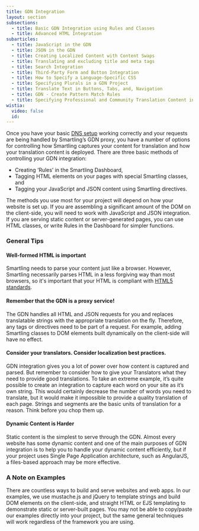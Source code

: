 ```yaml
---
title: GDN Integration
layout: section
subsections:
  - title: Basic GDN Integration using Rules and Classes
  - title: Advanced HTML Integration
subarticles:
  - title: JavaScript in the GDN
  - title: JSON in the GDN
  - title: Creating Localized Content with Content Swaps
  - title: Translating and excluding title and meta tags
  - title: Search Integration
  - title: Third-Party Form and Button Integration
  - title: How to Specify a Language-Specific CSS
  - title: Specifying Plurals in a GDN Project
  - title: Translate Text in Buttons, Tabs, and, Navigation
  - title: GDN - Create Pattern Match Rules
  - title: Specifying Professional and Community Translation Content in the GDN
wistia:
  video: false
  id:
---
```



Once you have your basic [DNS setup](/knowledge-base/sections/gdn-hosting-setup/) working correctly and your requests are being handled by Smartling’s GDN proxy, you have a number of options for controlling how Smartling captures your content for translation and how your translation content is deployed. There are three basic methods of controlling your GDN integration:

* Creating ‘Rules’ in the Smartling Dashboard,
* Tagging HTML elements on your pages with special Smartling classes, and
* Tagging your JavaScript and JSON content using Smartling directives.


The methods you use most for your project will depend on how your website is set up. If you are assembling a significant amount of the DOM on the client-side, you will need to work with JavaScript and JSON integration. If you are serving static content or server-generated pages, you can use HTML classes, or write Rules in the Dashboard for simpler functions.

### General Tips

#### Well-formed HTML is important

Smartling needs to parse your content just like a browser. However, Smartling necessarily parses HTML in a less forgiving way than most browsers, so it's important that your HTML is compliant with [HTML5 standards](https://www.w3.org/TR/html5/).

#### Remember that the GDN is a proxy service!

The GDN handles all HTML and JSON requests for you and replaces translatable strings with the appropriate translation on the fly. Therefore, any tags or directives need to be part of a request. For example, adding Smartling classes to DOM elements built dynamically on the client-side will have no effect.

#### Consider your translators. Consider localization best practices.

GDN integration gives you a lot of power over how content is captured and parsed. But remember to consider how to give your Translators what they need to provide good translations. To take an extreme example, it’s quite possible to create an integration to capture each word on your site as it’s own string. This would certainly decrease the number of words you need to translate, but it would make it impossible to provide a quality translation of each page. Strings and segments are the basic units of translation for a reason. Think before you chop them up.

#### Dynamic Content is Harder

Static content is the simplest to serve through the GDN. Almost every website has some dynamic content and one of the main purposes of GDN integration is to help you to handle your dynamic content efficiently, but if your project uses Single Page Application architecture, such as AngularJS, a files-based approach may be more effective.

### A Note on Examples

There are countless ways to build and serve websites and web apps. In our examples, we use mustache.js and jQuery to template strings and build DOM elements on the client-side, and straight HTML or EJS templating to demonstrate static or server-built pages. You may not be able to copy/paste our examples directly into your project, but the same general techniques will work regardless of the framework you are using.